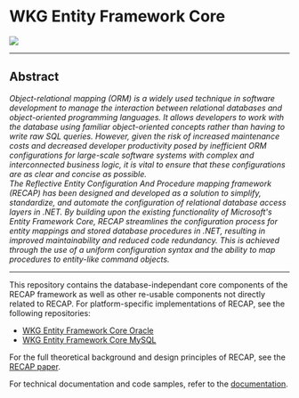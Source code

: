 # WKG Entity Framework Core

![](https://git.wkg.lan/WKG/components/wkg-entity-framework-core/badges/main/pipeline.svg)

---

## Abstract

*Object-relational mapping (ORM) is a widely used technique in software development to manage the interaction between relational databases and object-oriented programming languages. It allows developers to work with the database using familiar object-oriented concepts rather than having to write raw SQL queries. However, given the risk of increased maintenance costs and decreased developer productivity posed by inefficient ORM configurations for large-scale software systems with complex and interconnected business logic, it is vital to ensure that these configurations are as clear and concise as possible.*<br>
*The Reflective Entity Configuration And Procedure mapping framework (RECAP) has been designed and developed as a solution to simplify, standardize, and automate the configuration of relational database access layers in .NET. By building upon the existing functionality of Microsoft's Entity Framework Core, RECAP streamlines the configuration process for entity mappings and stored database procedures in .NET, resulting in improved maintainability and reduced code redundancy. This is achieved through the use of a uniform configuration syntax and the ability to map procedures to entity-like command objects.*

---

This repository contains the database-independant core components of the RECAP framework as well as other re-usable components not directly related to RECAP. For platform-specific implementations of RECAP, see the following repositories:

- [WKG Entity Framework Core Oracle](https://git.wkg.lan/WKG/components/wkg-entity-framework-core-oracle)
- [WKG Entity Framework Core MySQL](https://git.wkg.lan/WKG/components/wkg-entity-framework-core-mysql)

For the full theoretical background and design principles of RECAP, see the [RECAP paper](/docs/RECAP-concept.pdf).

For technical documentation and code samples, refer to the [documentation](/docs/documentation.md).